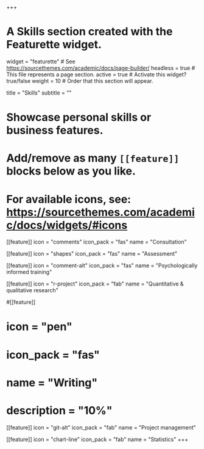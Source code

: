 +++
# A Skills section created with the Featurette widget.
widget = "featurette"  # See https://sourcethemes.com/academic/docs/page-builder/
headless = true  # This file represents a page section.
active = true  # Activate this widget? true/false
weight = 10  # Order that this section will appear.

title = "Skills"
subtitle = ""

# Showcase personal skills or business features.
# 
# Add/remove as many `[[feature]]` blocks below as you like.
# 
# For available icons, see: https://sourcethemes.com/academic/docs/widgets/#icons

[[feature]]
  icon = "comments"
  icon_pack = "fas"
  name = "Consultation"
  
[[feature]]
  icon = "shapes"
  icon_pack = "fas"
  name = "Assessment"
  
[[feature]]
  icon = "comment-alt"
  icon_pack = "fas"
  name = "Psychologically informed training"

[[feature]]
  icon = "r-project"
  icon_pack = "fab"
  name = "Quantitative & qualitative research"

#[[feature]]
#  icon = "pen"
#  icon_pack = "fas"
#  name = "Writing"
# description = "10%"

[[feature]]
  icon = "git-alt"
  icon_pack = "fab"
  name = "Project management"
  
[[feature]]
  icon = "chart-line"
  icon_pack = "fab"
  name = "Statistics"
+++
